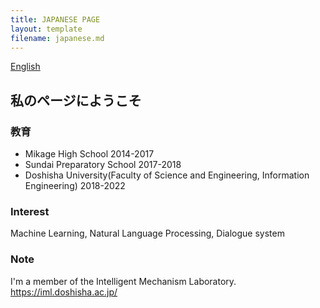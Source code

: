 ```yaml
---
title: JAPANESE PAGE
layout: template
filename: japanese.md
--- 
```

[English](README.md)
## 私のページにようこそ
### 教育
- Mikage High School 2014-2017
- Sundai Preparatory School 2017-2018
- Doshisha University(Faculty of Science and Engineering, Information Engineering) 2018-2022

### Interest
Machine Learning, Natural Language Processing, Dialogue system

### Note
I'm a member of the Intelligent Mechanism Laboratory.  
https://iml.doshisha.ac.jp/
